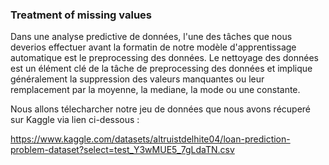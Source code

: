 ### **Treatment of missing values**

Dans une analyse predictive de données, l'une des tâches que nous deverios effectuer avant la formatin de notre modèle d'apprentissage automatique est le preprocessing des données. Le nettoyage des données est un élément clé de la tâche de preprocessing des données et implique généralement la suppression des valeurs manquantes ou leur remplacement par la moyenne, la mediane, la mode ou une constante.

Nous allons télecharcher notre jeu de données que nous avons récuperé sur Kaggle via lien ci-dessous :

https://www.kaggle.com/datasets/altruistdelhite04/loan-prediction-problem-dataset?select=test_Y3wMUE5_7gLdaTN.csv
